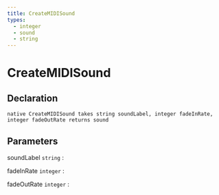 ```yaml
---
title: CreateMIDISound
types:
  - integer
  - sound
  - string
---
```


# CreateMIDISound

## Declaration

```jass
native CreateMIDISound takes string soundLabel, integer fadeInRate, integer fadeOutRate returns sound
```

## Parameters
soundLabel `string`
: 

fadeInRate `integer`
: 

fadeOutRate `integer`
: 
